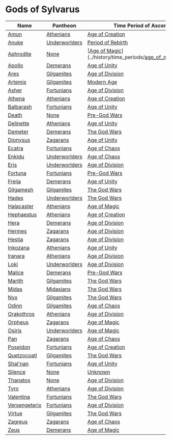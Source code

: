 # Gods of Sylvarus

| Name | Pantheon | Time Period of Ascension|
|------|----------|-------------------------|
| [Amun](./amun/index.md) | [Athenians](../pantheons/athenians/index.md) | [Age of Creation](../history/time_periods/age_of_creation/index.md) |
| [Anuke](./anuke/index.md) | [Underworlders](../pantheons/underworlders/index.md) | [Period of Rebirth](../history/time_periods/period_of_rebirth/index.md) |
| [Aphrodite](./aphrodite/index.md) | [None](../pantheons/none/index.md) | [[Age of Magic](../../history/time_periods/age_of_magic/)](../history/time_periods/[age_of_magic](../../history/time_periods/age_of_magic/)/index.md) |
| [Apollo](./apollo/index.md) | [Demerans](../pantheons/demerans/index.md) | [Age of Unity](../history/time_periods/age_of_unity/index.md) |
| [Ares](./ares/index.md) | [Gilgamites](../pantheons/gilgamites/index.md) | [Age of Division](../history/time_periods/age_of_division/index.md) |
| [Artemis](./artemis/index.md) | [Gilgamites](../pantheons/gilgamites/index.md) | [Modern Age](../history/time_periods/modern_age/index.md) |
| [Asher](./asher/index.md) | [Fortunians](../pantheons/fortunians/index.md) | [Age of Division](../history/time_periods/age_of_division/index.md) |
| [Athena](./athena/index.md) | [Athenians](../pantheons/athenians/index.md) | [Age of Creation](../history/time_periods/age_of_creation/index.md) |
| [Balbarash](./balbarash/index.md) | [Fortunians](../pantheons/fortunians/index.md) | [Age of Unity](../history/time_periods/age_of_unity/index.md) |
| [Death](./death/index.md) | [None](../pantheons/none/index.md) | [Pre-God Wars](../history/time_periods/pre-god_wars/index.md) |
| [Delinette](./delinette/index.md) | [Athenians](../pantheons/athenians/index.md) | [Age of Unity](../history/time_periods/age_of_unity/index.md) |
| [Demeter](./demeter/index.md) | [Demerans](../pantheons/demerans/index.md) | [The God Wars](../history/time_periods/the_god_wars/index.md) |
| [Dionysus](./dionysus/index.md) | [Zagarans](../pantheons/zagarans/index.md) | [Age of Unity](../history/time_periods/age_of_unity/index.md) |
| [Ecatra](./ecatra/index.md) | [Fortunians](../pantheons/fortunians/index.md) | [Age of Chaos](../history/time_periods/age_of_chaos/index.md) |
| [Enkidu](./enkidu/index.md) | [Underworlders](../pantheons/underworlders/index.md) | [Age of Chaos](../history/time_periods/age_of_chaos/index.md) |
| [Eris](./eris/index.md) | [Underworlders](../pantheons/underworlders/index.md) | [Age of Division](../history/time_periods/age_of_division/index.md) |
| [Fortuna](./fortuna/index.md) | [Fortunians](../pantheons/fortunians/index.md) | [Pre-God Wars](../history/time_periods/pre-god_wars/index.md) |
| [Freija](./freija/index.md) | [Demerans](../pantheons/demerans/index.md) | [Age of Unity](../history/time_periods/age_of_unity/index.md) |
| [Gilgamesh](./gilgamesh/index.md) | [Gilgamites](../pantheons/gilgamites/index.md) | [The God Wars](../history/time_periods/the_god_wars/index.md) |
| [Hades](./hades/index.md) | [Underworlders](../pantheons/underworlders/index.md) | [The God Wars](../history/time_periods/the_god_wars/index.md) |
| [Halacaster](./halacaster/index.md) | [Athenians](../pantheons/athenians/index.md) | [Age of Magic](../history/time_periods/age_of_magic/index.md) |
| [Hephaestus](./hephaestus/index.md) | [Athenians](../pantheons/athenians/index.md) | [Age of Creation](../history/time_periods/age_of_creation/index.md) |
| [Hera](./hera/index.md) | [Demerans](../pantheons/demerans/index.md) | [Age of Division](../history/time_periods/age_of_division/index.md) |
| [Hermes](./hermes/index.md) | [Zagarans](../pantheons/zagarans/index.md) | [Age of Division](../history/time_periods/age_of_division/index.md) |
| [Hestia](./hestia/index.md) | [Zagarans](../pantheons/zagarans/index.md) | [Age of Division](../history/time_periods/age_of_division/index.md) |
| [Inkozana](./inkozana/index.md) | [Athenians](../pantheons/athenians/index.md) | [Age of Unity](../history/time_periods/age_of_unity/index.md) |
| [Iranara](./iranara/index.md) | [Athenians](../pantheons/athenians/index.md) | [Age of Division](../history/time_periods/age_of_division/index.md) |
| [Loki](./loki/index.md) | [Underworlders](../pantheons/underworlders/index.md) | [Age of Division](../history/time_periods/age_of_division/index.md) |
| [Malice](./malice/index.md) | [Demerans](../pantheons/demerans/index.md) | [Pre-God Wars](../history/time_periods/pre-god_wars/index.md) |
| [Marith](./marith/index.md) | [Gilgamites](../pantheons/gilgamites/index.md) | [The God Wars](../history/time_periods/the_god_wars/index.md) |
| [Midas](./midas/index.md) | [Midasians](../pantheons/midasians/index.md) | [The God Wars](../history/time_periods/the_god_wars/index.md) |
| [Nyx](./nyx/index.md) | [Gilgamites](../pantheons/gilgamites/index.md) | [The God Wars](../history/time_periods/the_god_wars/index.md) |
| [Odinn](./odinn/index.md) | [Gilgamites](../pantheons/gilgamites/index.md) | [Age of Chaos](../history/time_periods/age_of_chaos/index.md) |
| [Orakothros](./orakothros/index.md) | [Athenians](../pantheons/athenians/index.md) | [Age of Division](../history/time_periods/age_of_division/index.md) |
| [Orpheus](./orpheus/index.md) | [Zagarans](../pantheons/zagarans/index.md) | [Age of Magic](../history/time_periods/age_of_magic/index.md) |
| [Osiris](./osiris/index.md) | [Underworlders](../pantheons/underworlders/index.md) | [Age of Magic](../history/time_periods/age_of_magic/index.md) |
| [Pan](./pan/index.md) | [Zagarans](../pantheons/zagarans/index.md) | [Age of Chaos](../history/time_periods/age_of_chaos/index.md) |
| [Poseidon](./poseidon/index.md) | [Fortunians](../pantheons/fortunians/index.md) | [Age of Creation](../history/time_periods/age_of_creation/index.md) |
| [Quetzocoatl](./quetzocoatl/index.md) | [Gilgamites](../pantheons/gilgamites/index.md) | [The God Wars](../history/time_periods/the_god_wars/index.md) |
| [Shal'nan](./shal'nan/index.md) | [Fortunians](../pantheons/fortunians/index.md) | [Age of Unity](../history/time_periods/age_of_unity/index.md) |
| [Silence](./silence/index.md) | [None](../pantheons/none/index.md) | [Unknown](../history/time_periods/unknown/index.md) |
| [Thanatos](./thanatos/index.md) | [None](../pantheons/none/index.md) | [Age of Division](../history/time_periods/age_of_division/index.md) |
| [Tyro](./tyro/index.md) | [Athenians](../pantheons/athenians/index.md) | [Age of Division](../history/time_periods/age_of_division/index.md) |
| [Valentina](./valentina/index.md) | [Fortunians](../pantheons/fortunians/index.md) | [The God Wars](../history/time_periods/the_god_wars/index.md) |
| [Versengeterix](./versengeterix/index.md) | [Fortunians](../pantheons/fortunians/index.md) | [Age of Division](../history/time_periods/age_of_division/index.md) |
| [Virtue](./virtue/index.md) | [Gilgamites](../pantheons/gilgamites/index.md) | [The God Wars](../history/time_periods/the_god_wars/index.md) |
| [Zagreus](./zagreus/index.md) | [Zagarans](../pantheons/zagarans/index.md) | [Age of Chaos](../history/time_periods/age_of_chaos/index.md) |
| [Zeus](./zeus/index.md) | [Demerans](../pantheons/demerans/index.md) | [Age of Magic](../history/time_periods/age_of_magic/index.md) |
